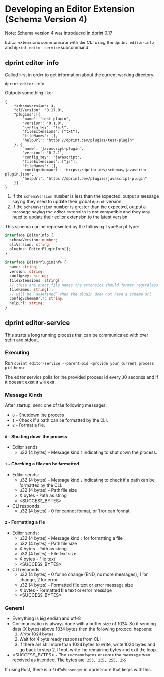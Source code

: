 # Developing an Editor Extension (Schema Version 4)

Note: Schema version 4 was introduced in dprint 0.17

Editor extensions communicate with the CLI using the `dprint editor-info` and `dprint editor-service` subcommand.

## dprint editor-info

Called first in order to get information about the current working directory.

```
dprint editor-info
```

Outputs something like:

```
{
    "schemaVersion": 3,
    "cliVersion": "0.17.0",
    "plugins":[{
        "name": "test-plugin",
        "version": "0.1.0",
        "config_key": "test",
        "fileExtensions": ["txt"],
        "fileNames": [],
        "helpUrl": "https://dprint.dev/plugins/test-plugin"
    }, {
        "name": "javascript-plugin",
        "version": "0.2.1",
        "config_key": "javascript",
        "fileExtensions": ["js"],
        "fileNames": [],
        "configSchemaUrl": "https://dprint.dev/schemas/javascript-plugin.json",
        "helpUrl": "https://dprint.dev/plugins/javascript-plugin"
    }]
}
```

1. If the `schemaVersion` number is less than the expected, output a message saying they need to update their global `dprint` version.
2. If the `schemaVersion` number is greater than the expected, output a message saying the editor extension is not compatible and they may need to update their editor extension to the latest version.

This schema can be represented by the following TypeScript type:

```ts
interface EditorInfo {
  schemaVersion: number;
  cliVersion: string;
  plugins: EditorPluginInfo[];
}

interface EditorPluginInfo {
  name: string;
  version: string;
  configKey: string;
  fileExtensions: string[];
  // these are exact file names the extension should format regardless of extension
  fileNames: string[];
  // will be `undefined` when the plugin does not have a schema url
  configSchemaUrl?: string;
  helpUrl: string;
}
```

## dprint editor-service

This starts a long running process that can be communicated with over stdin and stdout.

### Executing

Run `dprint editor-service --parent-pid <provide your current process pid here>`

The editor service polls for the provided process id every 30 seconds and if it doesn't exist it will exit.

### Message Kinds

After startup, send one of the following messages:

- `0` - Shutdown the process
- `1` - Check if a path can be formatted by the CLI.
- `2` - Format a file.

#### `0` - Shutting down the process

- Editor sends
  - u32 (4 bytes) - Message kind `1` indicating to shut down the process.

#### `1` - Checking a file can be formatted

- Editor sends:
  - u32 (4 bytes) - Message kind `2` indicating to check if a path can be formatted by the CLI.
  - u32 (4 bytes) - Path file size
  - X bytes - Path as string
  - <SUCCESS_BYTES>
- CLI responds:
  - u32 (4 bytes) - 0 for cannot format, or 1 for can format

#### `2` - Formatting a file

- Editor sends:
  - u32 (4 bytes) - Message kind `3` for formatting a file.
  - u32 (4 bytes) - Path file size
  - X bytes - Path as string
  - u32 (4 bytes) - File text size
  - X bytes - File text
  - <SUCCESS_BYTES>
- CLI responds:
  - u32 (4 bytes) - 0 for no change (END, no more messages), 1 for change, 2 for error
  - u32 (4 bytes) - Formatted file text or error message size
  - X bytes - Formatted file text or error message
  - <SUCCESS_BYTES>

### General

- Everything is big endian and utf-8
- Communication is always done with a buffer size of 1024. So if sending data (X bytes) above 1024 bytes then the following protocol happens:
  1. Write 1024 bytes.
  2. Wait for 4 byte ready response from CLI
  3. If there are still more than 1024 bytes to write, write 1024 bytes and go back to step 2. If not, write the remaining bytes and exit the loop.
- <SUCCESS_BYTES> - The success bytes ensures the message was received as intended. The bytes are: `255, 255, 255, 255`

If using Rust, there is a `StdIoMessenger` in dprint-core that helps with this.
